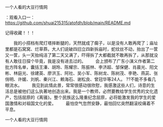 一个人看的大豆行情网

：观看入口一：https://github.com/shuai215315/atofdh/blob/main/README.md


记得收藏！！！



　　我的小搭档有爬灯塔摔断腿的，天然就成了瘸子，以是没有人敢再爬了；庙址里都是石窝窝、烂草莽。大人们说破四旧立四新拆庙时，蛇纹丝不动，抬出了一筐又一筐，头一天抬纯洁了第二天又满了，吓得拆了大都截就不敢再拆了，从那就没有人敢往日探个毕竟，我是没有进去过的。
　　会上颁布了广东小演义作者第二批方阵名单，囊括王溱、胡玲、陈耀宗、陈振林、李济超、邹保健、肖晨光、阳文彬、林庭光、徐建英、廖洪玉、阿社、吴小军、陈树龙、陈树茂、李艳、燕茈、张俏明、许媛、刘帆、秦兴江、赖海石、谢松良、曾冠华等24人。
??不能不多看几眼流水。
　　我见到此情此景，常常很感动很欣慰，我感激这些人们，诗意的生活总是被他们这么执著地创造出来。我是一个教师，必然要教给学生优秀的文化遗产，包括屈原的《离骚》。整个民族这么隆重纪念屈原，必将能激发我的学生的爱国激情和对祖国文化的爱。
　　最怕空气忽然安静，最怕回忆突然翻滚绞痛着不平息。







一个人看的大豆行情网
